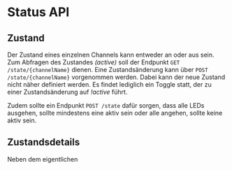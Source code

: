 # Status API

## Zustand
Der Zustand eines einzelnen Channels kann entweder an oder aus sein. Zum Abfragen des Zustandes *(active)* soll der Endpunkt `GET /state/{channelName}` dienen. Eine Zustandsänderung kann über `POST /state/{channelName}` vorgenommen werden. Dabei kann der neue Zustand nicht näher definiert werden. Es findet lediglich ein Toggle statt, der zu einer Zustandsänderung auf *!active* führt.

Zudem sollte ein Endpunkt `POST /state` dafür sorgen, dass alle LEDs ausgehen, sollte mindestens eine aktiv sein oder alle angehen, sollte keine aktiv sein.

## Zustandsdetails
Neben dem eigentlichen 